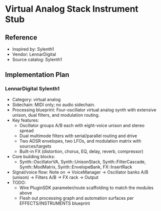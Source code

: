 # Virtual Analog Stack Instrument Stub

## Reference
- Inspired by: Sylenth1
- Vendor: LennarDigital
- Source catalog: Sylenth1

## Implementation Plan
### LennarDigital Sylenth1
- Category: virtual analog
- Sidechain: MIDI only; no audio sidechain.
- Processing blueprint: Four-oscillator virtual analog synth with extensive unison, dual filters, and modulation routing.
- Key features:
  - Oscillator groups A/B each with eight-voice unison and stereo spread
  - Dual multimode filters with serial/parallel routing and drive
  - Two ADSR envelopes, two LFOs, and modulation matrix with sources/targets
  - Built-in FX (distortion, chorus, EQ, delay, reverb, compressor)
- Core building blocks:
  - Synth::OscillatorVA, Synth::UnisonStack, Synth::FilterCascade, Synth::ModMatrix, Synth::EnvelopeBank, FX::InsertRack
- Signal/voice flow: Note on → VoiceManager → Oscillator banks A/B (unison) → Filters A/B → FX rack → Output
- TODO:
  - Wire PluginSDK parameter/route scaffolding to match the modules above
  - Flesh out processing graph and automation surfaces per EFFECTS/INSTRUMENTS blueprint
